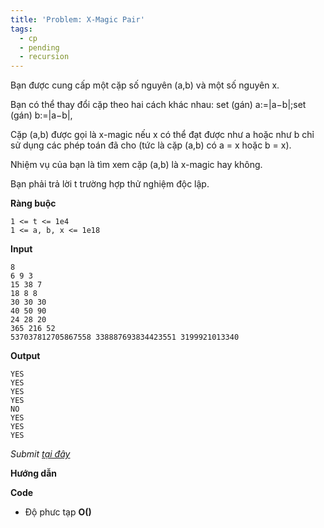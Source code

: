 ```yaml
---
title: 'Problem: X-Magic Pair'
tags:
  - cp
  - pending
  - recursion
---
```

Bạn được cung cấp một cặp số nguyên (a,b) và một số nguyên x.

Bạn có thể thay đổi cặp theo hai cách khác nhau: set (gán) a:=|a−b|;set (gán) b:=|a−b|,

Cặp (a,b) được gọi là x-magic nếu x có thể đạt được như a hoặc như b chỉ sử dụng các phép toán đã cho (tức là cặp (a,b) có a = x hoặc b = x).

Nhiệm vụ của bạn là tìm xem cặp (a,b) là x-magic hay không.

Bạn phải trả lời t trường hợp thử nghiệm độc lập.

**Ràng buộc**

```
1 <= t <= 1e4
1 <= a, b, x <= 1e18
```

**Input**

```
8
6 9 3
15 38 7
18 8 8
30 30 30
40 50 90
24 28 20
365 216 52
537037812705867558 338887693834423551 3199921013340
```

**Output**

```
YES
YES
YES
YES
NO
YES
YES
YES
```

<!--more-->

*Submit [tại đây](https://codeforces.com/contest/1612/problem/D)*

**Hướng dẫn**


**Code**

- Độ phưc tạp **O()**

```cpp

```

